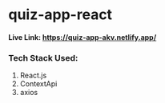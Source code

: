 # quiz-app-react


#### Live Link:  https://quiz-app-akv.netlify.app/

### Tech Stack Used:

1. React.js
2. ContextApi 
3. axios
